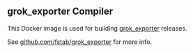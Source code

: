 grok_exporter Compiler
----------------------

This Docker image is used for building [grok_exporter](https://github.com/fstab/grok_exporter) releases.

See [github.com/fstab/grok_exporter](https://github.com/fstab/grok_exporter) for more info.
